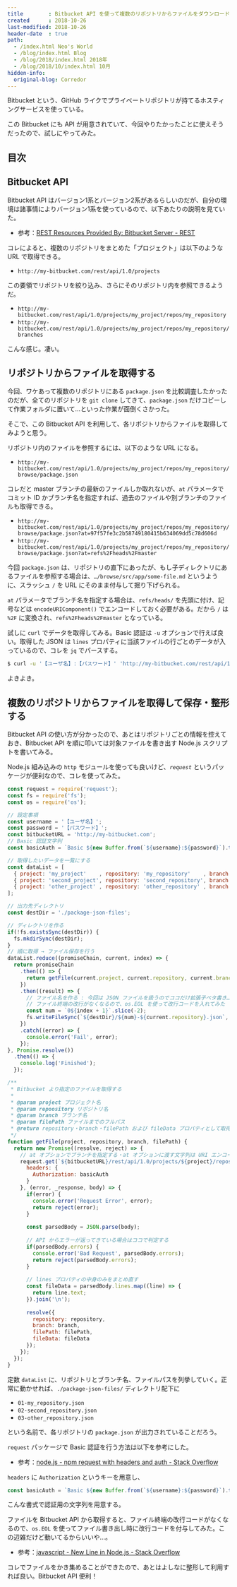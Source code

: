 ```yaml
---
title        : Bitbucket API を使って複数のリポジトリからファイルをダウンロードしてきて比較してみる
created      : 2018-10-26
last-modified: 2018-10-26
header-date  : true
path:
  - /index.html Neo's World
  - /blog/index.html Blog
  - /blog/2018/index.html 2018年
  - /blog/2018/10/index.html 10月
hidden-info:
  original-blog: Corredor
---
```


Bitbucket という、GitHub ライクでプライベートリポジトリが持てるホスティングサービスを使っている。

この Bitbucket にも API が用意されていて、今回やりたかったことに使えそうだったので、試しにやってみた。

## 目次

## Bitbucket API

Bitbucket API はバージョン1系とバージョン2系があるらしいのだが、自分の環境は諸事情によりバージョン1系を使っているので、以下あたりの説明を見ていた。

- 参考：[REST Resources Provided By: Bitbucket Server - REST](https://docs.atlassian.com/bitbucket-server/rest/5.13.1/bitbucket-rest.html)

コレによると、複数のリポジトリをまとめた「プロジェクト」は以下のような URL で取得できる。

- `http://my-bitbucket.com/rest/api/1.0/projects`

この要領でリポジトリを絞り込み、さらにそのリポジトリ内を参照できるようだ。

- `http://my-bitbucket.com/rest/api/1.0/projects/my_project/repos/my_repository`
- `http://my-bitbucket.com/rest/api/1.0/projects/my_project/repos/my_repository/branches`

こんな感じ。凄い。

## リポジトリからファイルを取得する

今回、ワケあって複数のリポジトリにある `package.json` を比較調査したかったのだが、全てのリポジトリを `git clone` してきて、`package.json` だけコピーして作業フォルダに置いて…といった作業が面倒くさかった。

そこで、この Bitbucket API を利用して、各リポジトリからファイルを取得してみようと思う。

リポジトリ内のファイルを参照するには、以下のような URL になる。

- `http://my-bitbucket.com/rest/api/1.0/projects/my_project/repos/my_repository/browse/package.json`

コレだと master ブランチの最新のファイルしか取れないが、`at` パラメータでコミット ID かブランチ名を指定すれば、過去のファイルや別ブランチのファイルも取得できる。

- `http://my-bitbucket.com/rest/api/1.0/projects/my_project/repos/my_repository/browse/package.json?at=97f57fe3c2b58749180415b634069dd5c78d606d`
- `http://my-bitbucket.com/rest/api/1.0/projects/my_project/repos/my_repository/browse/package.json?at=refs%2Fheads%2Fmaster`

今回 `package.json` は、リポジトリの直下にあったが、もし子ディレクトリにあるファイルを参照する場合は、`…/browse/src/app/some-file.md` というように、スラッシュ `/` を URL にそのまま付与して掘り下げられる。

`at` パラメータでブランチ名を指定する場合は、`refs/heads/` を先頭に付け、記号などは `encodeURIComponent()` でエンコードしておく必要がある。だから `/` は `%2F` に変換され、`refs%2Fheads%2Fmaster` となっている。

試しに `curl` でデータを取得してみる。Basic 認証は `-u` オプションで行えば良い。取得した JSON は `lines` プロパティに当該ファイルの行ごとのデータが入っているので、コレを `jq` でパースする。

```bash
$ curl -u '【ユーザ名】:【パスワード】' 'http://my-bitbucket.com/rest/api/1.0/projects/my_project/repos/my_repository/browse/package.json?at=refs%2Fheads%2Fmaster' | jq -r '.lines[].text'
```

よきよき。

## 複数のリポジトリからファイルを取得して保存・整形する

Bitbucket API の使い方が分かったので、あとはリポジトリごとの情報を控えておき、Bitbucket API を順に叩いては対象ファイルを書き出す Node.js スクリプトを書いてみる。

Node.js 組み込みの `http` モジュールを使っても良いけど、*`request`* というパッケージが便利なので、コレを使ってみた。

```javascript
const request = require('request');
const fs = require('fs');
const os = require('os');

// 設定事項
const username = '【ユーザ名】';
const password = '【パスワード】';
const bitbucketURL = 'http://my-bitbucket.com';
// Basic 認証文字列
const basicAuth = `Basic ${new Buffer.from(`${username}:${password}`).toString('base64')}`;

// 取得したいデータを一覧にする
const dataList = [
  { project: 'my_project'    , repository: 'my_repository'    , branch: 'master'    , filePath: 'package.json' },
  { project: 'second_project', repository: 'second_repository', branch: 'develop'   , filePath: 'package.json' },
  { project: 'other_project' , repository: 'other_repository' , branch: 'feat/other', filePath: 'package.json' }
];

// 出力先ディレクトリ
const destDir = './package-json-files';

// ディレクトリを作る
if(!fs.existsSync(destDir)) {
  fs.mkdirSync(destDir);
}
// 順に取得 → ファイル保存を行う
dataList.reduce((promiseChain, current, index) => {
  return promiseChain
    .then(() => {
      return getFile(current.project, current.repository, current.branch, current.filePath);
    })
    .then((result) => {
      // ファイル名を作る : 今回は JSON ファイルを扱うのでココだけ拡張子ベタ書き…
      // ファイル終端の改行がなくなるので、os.EOL を使って改行コードを入れてみた
      const num = `0${index + 1}`.slice(-2);
      fs.writeFileSync(`${destDir}/${num}-${current.repository}.json`, `${result.fileData}${os.EOL}`);
    })
    .catch((error) => {
      console.error('Fail', error);
    });
}, Promise.resolve())
  .then(() => {
    console.log('Finished');
  });

/**
 * Bitbucket より指定のファイルを取得する
 * 
 * @param project プロジェクト名
 * @param repoository リポジトリ名
 * @param branch ブランチ名
 * @param filePath ファイルまでのフルパス
 * @return repository・branch・filePath および fileData プロパティとして取得したファイルの中身を返す
 */
function getFile(project, repository, branch, filePath) {
  return new Promise((resolve, reject) => {
    // at オプションでブランチを指定する・at オプションに渡す文字列は URI エンコード ('/' → '%2F' など) する
    request.get(`${bitbucketURL}/rest/api/1.0/projects/${project}/repos/${repository}/browse/${filePath}?at=${encodeURIComponent(`refs/heads/${branch}`)}`, {
      headers: {
        Authorization: basicAuth
      }
    }, (error, _response, body) => {
      if(error) {
        console.error('Request Error', error);
        return reject(error);
      }
      
      const parsedBody = JSON.parse(body);
      
      // API からエラーが返ってきている場合はココで判定する
      if(parsedBody.errors) {
        console.error('Bad Request', parsedBody.errors);
        return reject(parsedBody.errors);
      }
      
      // lines プロパティの中身のみをまとめ直す
      const fileData = parsedBody.lines.map((line) => {
        return line.text;
      }).join('\n');
      
      resolve({
        repository: repository,
        branch: branch,
        filePath: filePath,
        fileData: fileData
      });
    });
  });
}
```

定数 `dataList` に、リポジトリとブランチ名、ファイルパスを列挙していく。正常に動かせれば、`./package-json-files/` ディレクトリ配下に

- `01-my_repository.json`
- `02-second_repository.json`
- `03-other_repository.json`

という名前で、各リポジトリの `package.json` が出力されていることだろう。

`request` パッケージで Basic 認証を行う方法は以下を参考にした。

- 参考：[node.js - npm request with headers and auth - Stack Overflow](https://stackoverflow.com/questions/30137231/npm-request-with-headers-and-auth)

`headers` に `Authorization` というキーを用意し、

```javascript
const basicAuth = `Basic ${new Buffer.from(`${username}:${password}`).toString('base64')}`;
```

こんな書式で認証用の文字列を用意する。

ファイルを Bitbucket API から取得すると、ファイル終端の改行コードがなくなるので、`os.EOL` を使ってファイル書き出し時に改行コードを付与してみた。この辺雑だけど動いてるからいいや…。

- 参考：[javascript - New Line in Node.js - Stack Overflow](https://stackoverflow.com/questions/10384340/new-line-in-node-js)

コレでファイルをかき集めることができたので、あとはよしなに整形して利用すれば良い。Bitbucket API 便利！
